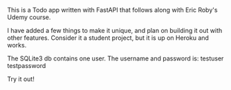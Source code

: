 This is a Todo app written with FastAPI that follows along with Eric Roby's Udemy course. 

I have added a few things to make it unique, and plan on building it out with other features.
Consider it a student project, but it is up on Heroku and works. 

The SQLite3 db contains one user. The username and password is: 
testuser
testpassword

Try it out!